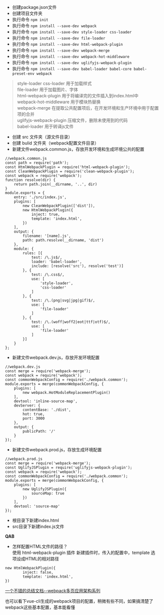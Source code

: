 
+ 创建package.json文件
+ 创建项目文件夹
+ 执行命令 `npm init`
+ 执行命令 `npm install --save-dev webpack`
+ 执行命令 `npm install --save-dev style-loader css-loader`
+ 执行命令 `npm install --save-dev file-loader`
+ 执行命令 `npm install --save-dev html-webpack-plugin`
+ 执行命令 `npm install --save-dev webpack-merge`
+ 执行命令 `npm install --save-dev webpack-hot-middleware `
+ 执行命令 `npm install --save-dev uglifyjs-webpack-plugin `
+ 执行命令 `npm install --save-dev babel-loader babel-core babel-preset-env webpack`

> style-loader css-loader 用于加载样式<br/>
file-loader 用于加载图片、字体<br/>
html-webpack-plugin 用于将编译完的文件插入到index.html中<br/>
webpack-hot-middleware 用于模块热替换<br/>
webpack-merge 在提取公共配置项后，在开发环境和生产环境中用于配置项的合并<br/>
uglifyjs-webpack-plugin 压缩文件，删除未使用到的代码<br/>
babel-loader 用于转译js文件 <br/>

+ 创建 src 文件夹（源文件目录）
+ 创建 bulid 文件夹（webpack配置文件目录）
+ 新建文件webpack.common.js，存放开发环境和生成环境公共的配置

<pre><code>//webpack.common.js
const path = require('path');
const HtmlWebpackPlugin = require('html-webpack-plugin');
const CleanWebpackPlugin = require('clean-webpack-plugin');
const webpack = require('webpack');
function resolve(dir) {
    return path.join(__dirname, '..', dir)
}
module.exports = {
    entry: './src/index.js',
    plugins: [
        new CleanWebpackPlugin(['dist']),
        new HtmlWebpackPlugin({
            inject: true,
            template: 'index.html',
        })
    ],
    output: {
        filename: '[name].js',
        path: path.resolve(__dirname, 'dist')
    },
    module: {
        rules: [{
            test: /\.js$/,
            loader: 'babel-loader',
            include: [resolve('src'), resolve('test')]
        }, {
            test: /\.css$/,
            use: [
                'style-loader',
                'css-loader'
            ]
        }, {
            test: /\.(png|svg|jpg|gif)$/,
            use: [
                'file-loader'
            ]
        }, {
            test: /\.(woff|woff2|eot|ttf|otf)$/,
            use: [
                'file-loader'
            ]
        }]
    }
};</code></pre>

+ 新建文件webpack.dev.js，存放开发环境配置

<pre><code>//webpack.dev.js
const merge = require('webpack-merge');
const webpack = require('webpack');
const commonWebpackConfig = require('./webpack.common');
module.exports = merge(commonWebpackConfig, {
    plugins: [
        new webpack.HotModuleReplacementPlugin()
    ],
    devtool: 'inline-source-map',
    devServer: {
        contentBase: './dist',
        hot: true,
        port: 3000
    },
    output: {
        publicPath: '/'
    }
});</code></pre>

+ 新建文件webpack.prod.js，存放生成环境配置

<pre><code>//webpack.prod.js
const merge = require('webpack-merge');
const UglifyJSPlugin = require('uglifyjs-webpack-plugin');
const webpack = require('webpack');
const commonWebpackConfig = require('./webpack.common');
module.exports = merge(commonWebpackConfig, {
    plugins: [
        new UglifyJSPlugin({
            sourceMap: true
        })
    ],
    devtool: 'source-map'
});</code></pre>

+ 根目录下新建index.html
+ src目录下新建index.js文件<br/>

**QAB**
+ 怎样配置HTML文件的路径？<br/>
使用 html-webpack-plugin 插件
新建插件时，传入的配置中，template 选项设成HTML的相对路径
<pre><code>new HtmlWebpackPlugin({
        inject: false,
        template: 'index.html',
})</code></pre>

[一个不错的总结文档--webpack多页应用架构系列](https://segmentfault.com/a/1190000006863968)

也可以看下vue-cli生成的webpack项目的配置，稍微有些不同，如果搞清楚了webpack这些基本配置，基本能看懂
